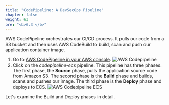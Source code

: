 ```yaml
---
title: "CodePipeline: A DevSecOps Pipeline"
chapter: false
weight: 63
pre: "<b>6.3 </b>"
---
```


AWS CodePipeline orchestrates our CI/CD process. It pulls our code from a S3 bucket and then uses AWS CodeBuild to build, scan and push our application container image.

1. Go to [AWS CodePipeline in your AWS console](https://console.aws.amazon.com/codesuite/codepipeline/pipelines).
   ![AWS Codepipeline](/images/aws-codepipeline.png)
2. Click on the _codepipeline-ecs_ pipeline. This pipeline has three phases. The first phase, the **Source** phase, pulls the application source code from Amazon S3. The second phase is the **Build** phase and builds, scans and pushes our image. The third phase is the **Deploy** phase and deploys to ECS.
   ![AWS Codepipeline ECS](/images/aws-codepipeline-ecs.png)

Let's examine the Build and Deploy phases in detail.